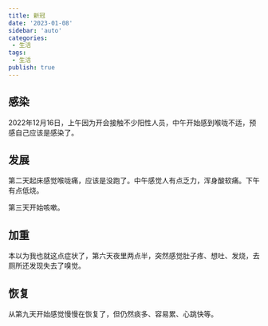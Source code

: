 ```yaml
---
title: 新冠
date: '2023-01-08'
sidebar: 'auto'
categories:
 - 生活
tags:
 - 生活
publish: true
---
```


## 感染
2022年12月16日，上午因为开会接触不少阳性人员，中午开始感到喉咙不适，预感自己应该是感染了。

## 发展
第二天起床感觉喉咙痛，应该是没跑了。中午感觉人有点乏力，浑身酸软痛。下午有点低烧。

第三天开始咳嗽。

## 加重
本以为我也就这点症状了，第六天夜里两点半，突然感觉肚子疼、想吐、发烧，去厕所还发现失去了嗅觉。

## 恢复
从第九天开始感觉慢慢在恢复了，但仍然痰多、容易累、心跳快等。